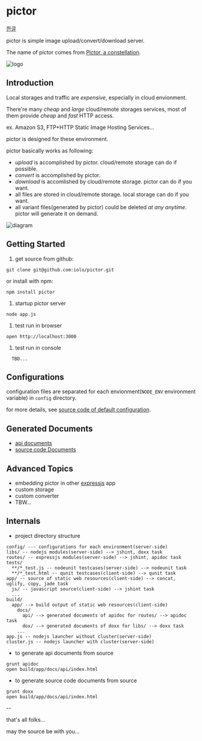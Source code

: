 pictor
======

[한글](README.ko.md)

pictor is simple image upload/convert/download server.

The name of pictor comes from [Pictor, a constellation](http://en.wikipedia.org/wiki/Pictor).

![logo](../master/public/pictor.jpg?raw=true)

Introduction
------------

Local storages and traffic are *expensive*, especially in cloud envionment.

There're many *cheap* and *large* cloud/remote storages services,
most of them provide *cheap* and *fast* HTTP access.

ex. Amazon S3, FTP+HTTP Static Image Hosting Services...

pictor is designed for these environment.

pictor basically works as following:

- *upload* is accomplished by pictor. cloud/remote storage can do if possible.
- *convert* is accomplished by pictor.
- *download* is accomlished by cloud/remote storage. pictor can do if you want.
- all files are stored in cloud/remote storage. local storage can do if you want.
- all variant files(generated by pictor) could be deleted *at any anytime*. pictor will generate it on demand.

![diagram](../master/public/docs/pictor.png?raw=true)

Getting Started
---------------

1. get source from github:

  ```
  git clone git@github.com:iolo/pictor.git
  ```
  
  or install with npm:
  
  ```
  npm install pictor
  ```
  
1. startup pictor server

  ```
  node app.js
  ```
  
1. test run in browser

  ```
  open http://localhost:3000
  ```
  
1. test run in console

  ```
	TBD...
  ```

Configurations
--------------

configuration files are separated for each envionment(`NODE_ENV` environment variable) in `config` directory.

for more details, see [source code of default configuration](../master/config/defaults.js).

Generated Documents
--------------------

* [api documents](http://pictor.iolo.kr/docs/api/)
* [source code Documents](http://pictor.iolo.kr/docs/dox/)


Advanced Topics
---------------

* embedding pictor in other [expressjs](http://expressjs.com) app
* custom storage
* custom converter
* TBW...

Internals
---------

* project directory structure

```
config/ --- configurations for each environment(server-side)
libs/ -- nodejs modules(server-side) --> jshint, doxx task
routes/ -- expressjs modules(server-side) --> jshint, apidoc task
tests/
  **/*_test.js -- nodeunit testcases(server-side) --> nodeunit task
  **/*_test.html -- qunit testcases(client-side) --> qunit task
app/ -- source of static web resources(client-side) --> concat, uglify, copy, jade task
  js/ -- javascript source(client-side) --> jshint task
  ...
build/
  app/ --> build output of static web resources(client-side)
    docs/
      api/ --> generated documents of apidoc for routes/ --> apidoc task
      dox/ --> generated documents of doxx for libs/ --> doxx task
    ...
app.js -- nodejs launcher without cluster(server-side)
cluster.js -- nodejs launcher with cluster(server-side)
```

* to generate api documents from source

```
grunt apidoc
open build/app/docs/api/index.html
```

* to generate source code documents from source

```
grunt doxx
open build/app/docs/api/index.html
```

--

that's all folks...

may the source be with you...
